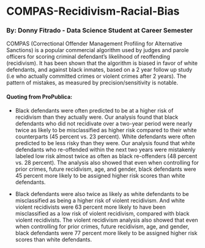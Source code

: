 # COMPAS-Recidivism-Racial-Bias
### By: Donny Fitrado - Data Science Student at Career Semester
COMPAS (Correctional Offender Management Profiling for Alternative Sanctions) is a popular commercial algorithm used by judges and parole officers for scoring criminal defendant’s likelihood of reoffending (recidivism). It has been shown that the algorithm is biased in favor of white defendants, and against black inmates, based on a 2 year follow up study (i.e who actually committed crimes or violent crimes after 2 years). The pattern of mistakes, as measured by precision/sensitivity is notable.

#### Quoting from ProPublica:
- Black defendants were often predicted to be at a higher risk of recidivism than they actually were. Our analysis found that black defendants who did not recidivate over a two-year period were nearly twice as likely to be misclassified as higher risk compared to their white counterparts (45 percent vs. 23 percent).
White defendants were often predicted to be less risky than they were. Our analysis found that white defendants who re-offended within the next two years were mistakenly labeled low risk almost twice as often as black re-offenders (48 percent vs. 28 percent).
The analysis also showed that even when controlling for prior crimes, future recidivism, age, and gender, black defendants were 45 percent more likely to be assigned higher risk scores than white defendants.

- Black defendants were also twice as likely as white defendants to be misclassified as being a higher risk of violent recidivism. And white violent recidivists were 63 percent more likely to have been misclassified as a low risk of violent recidivism, compared with black violent recidivists.
The violent recidivism analysis also showed that even when controlling for prior crimes, future recidivism, age, and gender, black defendants were 77 percent more likely to be assigned higher risk scores than white defendants.
